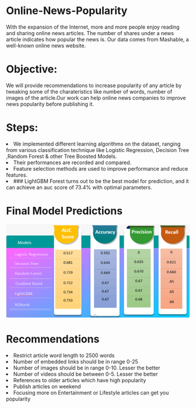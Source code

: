 # Online-News-Popularity
With the expansion of the Internet, more and more people enjoy reading and sharing online news articles. The number of shares under a news article indicates how popular the news is.  Our data comes from Mashable, a well-known online news website. 

# Objective:
We will provide recommendations to increase popularity of any article by tweaking some of the charateristics like number of words, number of images  of the article.Our work can help online news companies to improve news popularity before publishing it.
  
# Steps:
<li>We implemented different learning algorithms on the dataset, ranging from various classification technique like Logistic Regression, Decision Tree ,Random Forest & other Tree Boosted Models. 
<li>Their performances are recorded and compared. 
<li>Feature selection methods are used to improve performance and reduce features.
<li> ### LightGBM Forest turns out to be the best model for prediction, and it can achieve an auc score of 73.4% with optimal parameters.

# Final Model Predictions
![alt text](https://github.com/ankurbisht/Online-News-Popularity/blob/main/Score.png?raw=true)

# Recommendations
<li>Restrict article word length to 2500 words
<li>Number of embedded links should be in range 0-25
<li>Number of images should be in range 0-10. Lesser the better
<li>Number of videos should be between 0-5. Lesser the better
<li>References to older articles which have high popularity
<li>Publish articles on weekend
<li>Focusing more on Entertainment or Lifestyle articles can get you popularity
